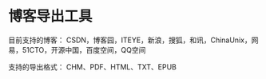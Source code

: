 博客导出工具
==========

目前支持的博客：
CSDN，博客园，ITEYE，新浪，搜狐，和讯，ChinaUnix，网易，51CTO，开源中国，百度空间，QQ空间

支持的导出格式：
CHM、PDF、HTML、TXT、EPUB
 
